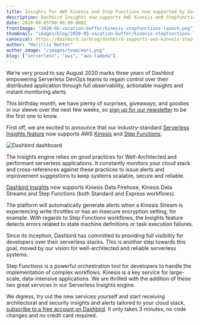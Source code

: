 ```yaml
---
title: Insights for AWS Kinesis and Step Functions now supported by Dashbird
description: Dashbird Insights now supports AWS Kinesis and Stepfunctions. 
date: 2020-08-05T00:00:00.000Z
frontImage: "2020-05-vacation-buffer/kinesis-stepfunctions-launch.png"
thumbnail: "images/blog/2020-05-vacation-buffer/kinesis-stepfunctions-launch.png"
canonical: https://dashbird.io/blog/dashbird-supports-aws-kinesis-step-functions/
author: "Mariliis Retter"
author_image: "/images/team/mari.png"
blog: ["serverless", "aws", "aws-lambda"]
---
```


We’re very proud to say August 2020 marks three years of Dashbird empowering Serverless DevOps teams to regain control over their distributed application through full observability, actionable insights and instant monitoring alerts. 

This birthday month, we have plenty of surprises, giveaways, and goodies in our sleeve over the next few weeks, so [sign up for our newsletter](https://sls.dashbird.io/newsletter-sign-up) to be the first one to know.

First off, we are excited to announce that our industry-standard [Serverless Insights feature](https://dashbird.io/docs/application-guide/insights/?utm_source=dashbird-blog&utm_medium=article&utm_campaign=insights&utm_content=kinesis-stepfunctions) now supports AWS [Kinesis](https://aws.amazon.com/kinesis/?nc1=h_ls) and [Step Functions](https://dashbird.io/knowledge-base/step-functions/what-is-aws-step-functions/?utm_source=dashbird-blog&utm_medium=article&utm_campaign=insights&utm_content=kinesis-stepfunctions).

![Dashbird dashboard](/images/blog/2020-05-vacation-buffer/DB-dashboard.png "Dashbird dashboard")

The Insights engine relies on good practices for Well-Architected and performant serverless applications. It constantly monitors your cloud stack and cross-references against these practices to issue alerts and improvement suggestions to keep systems scalable, secure and reliable.

[Dashbird Insights](https://dashbird.io/docs/application-guide/insights/?utm_source=dashbird-blog&utm_medium=article&utm_campaign=insights&utm_content=kinesis-stepfunctions) now supports Kinesis Data Firehose, Kinesis Data Streams and Step Functions (both Standard and Express workflows).

The platform will automatically generate alerts when a Kinesis Stream is experiencing write throttles or has an insecure encryption setting, for example. With regards to Step Functions workflows, the Insights feature detects errors related to state machine definitions or task execution failures.

Since its inception, Dashbird has committed to providing full visibility for developers over their serverless stacks. This is another step towards this goal, moved by our vision for well-architected and reliable serverless systems.

Step Functions is a powerful orchestration tool for developers to handle the implementation of complex workflows. Kinesis is a key service for large-scale, data-intensive applications. We are thrilled with the addition of these two great services in our Serverless Insights engine.

We digress, try out the new services yourself and start receiving architectural and security insights and alerts tailored to your cloud stack, [subscribe to a free account on Dashbird](https://dashbird.io/register/?utm_source=dashbird-blog&utm_medium=article&utm_campaign=insights&utm_content=kinesis-stepfunctions). It only takes 3 minutes, no code changes and no credit card required.
